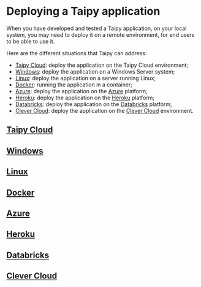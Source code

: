 # Deploying a Taipy application
 
When you have developed and tested a Taipy application, on your local system, you
may need to deploy it on a remote environment, for end users to be able to use it.

Here are the different situations that Taipy can address:

- [Taipy Cloud](taipy-cloud.md): deploy the application on the Taipy Cloud environment;
- [Windows](windows.md): deploy the application on a Windows Server system;
- [Linux](linux/index.md): deploy the application on a server running Linux;
- [Docker](docker/index.md): running the application in a container;
- [Azure](azure.md): deploy the application on the
  [Azure](https://azure.microsoft.com/en-us/) platform;
- [Heroku](heroku/index.md): deploy the application on the
  [Heroku](https://www.heroku.com/home) platform;
- [Databricks](databricks/index.md): deploy the application on the
  [Databricks](https://www.databricks.com/) platform;
- [Clever Cloud](clever-cloud.md): deploy the application on the
  [Clever Cloud](https://www.clever-cloud.com/) environment.

  
## [Taipy Cloud](taipy-cloud.md)

## [Windows](windows.md)

## [Linux](linux/index.md)

## [Docker](docker/index.md)

## [Azure](azure.md)

## [Heroku](heroku/index.md)

## [Databricks](databricks.md)

## [Clever Cloud](clever-cloud.md)
